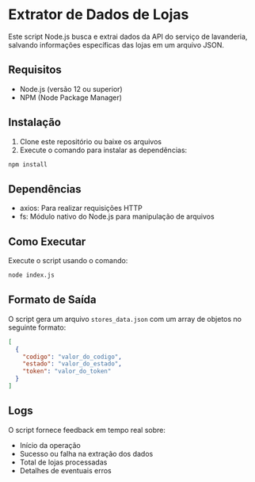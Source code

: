# Extrator de Dados de Lojas

Este script Node.js busca e extrai dados da API do serviço de lavanderia, salvando informações específicas das lojas em um arquivo JSON.

## Requisitos

- Node.js (versão 12 ou superior)
- NPM (Node Package Manager)

## Instalação

1. Clone este repositório ou baixe os arquivos
2. Execute o comando para instalar as dependências:

```bash
npm install
```

## Dependências

- axios: Para realizar requisições HTTP
- fs: Módulo nativo do Node.js para manipulação de arquivos

## Como Executar

Execute o script usando o comando:

```bash
node index.js
```

## Formato de Saída

O script gera um arquivo `stores_data.json` com um array de objetos no seguinte formato:

```json
[
  {
    "codigo": "valor_do_codigo",
    "estado": "valor_do_estado",
    "token": "valor_do_token"
  }
]
```

## Logs

O script fornece feedback em tempo real sobre:
- Início da operação
- Sucesso ou falha na extração dos dados
- Total de lojas processadas
- Detalhes de eventuais erros 